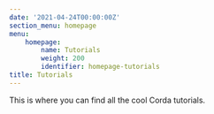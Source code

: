 ```yaml
---
date: '2021-04-24T00:00:00Z'
section_menu: homepage
menu:
    homepage:
        name: Tutorials
        weight: 200
        identifier: homepage-tutorials
title: Tutorials
---
```


This is where you can find all the cool Corda tutorials.
